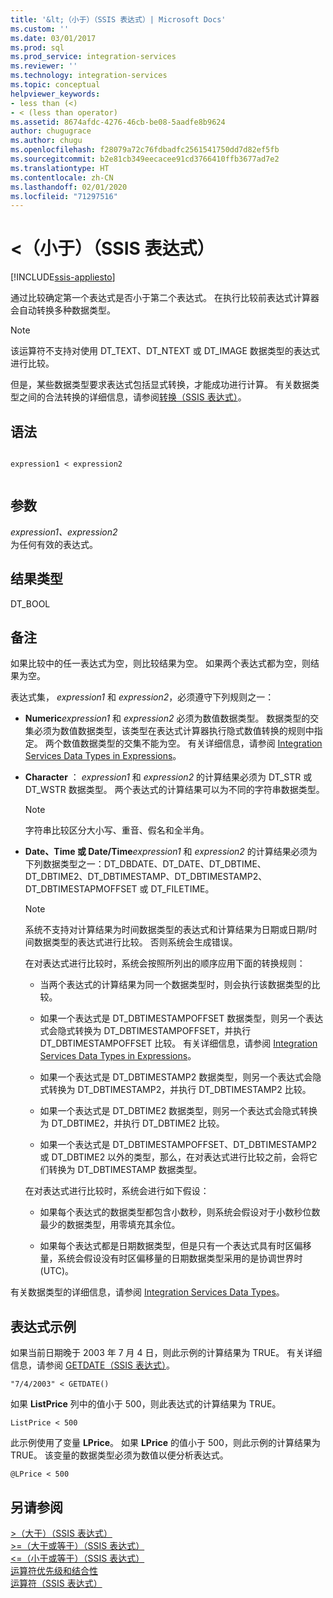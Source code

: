 ```yaml
---
title: '&lt;（小于）（SSIS 表达式）| Microsoft Docs'
ms.custom: ''
ms.date: 03/01/2017
ms.prod: sql
ms.prod_service: integration-services
ms.reviewer: ''
ms.technology: integration-services
ms.topic: conceptual
helpviewer_keywords:
- less than (<)
- < (less than operator)
ms.assetid: 8674afdc-4276-46cb-be08-5aadfe8b9624
author: chugugrace
ms.author: chugu
ms.openlocfilehash: f28079a72c76fdbadfc2561541750dd7d82ef5fb
ms.sourcegitcommit: b2e81cb349eecacee91cd3766410ffb3677ad7e2
ms.translationtype: HT
ms.contentlocale: zh-CN
ms.lasthandoff: 02/01/2020
ms.locfileid: "71297516"
---
```

# <a name="lt-less-than-ssis-expression"></a>&lt;（小于）（SSIS 表达式）

[!INCLUDE[ssis-appliesto](../../includes/ssis-appliesto-ssvrpluslinux-asdb-asdw-xxx.md)]


  通过比较确定第一个表达式是否小于第二个表达式。 在执行比较前表达式计算器会自动转换多种数据类型。  
  
> [!NOTE]  
>  该运算符不支持对使用 DT_TEXT、DT_NTEXT 或 DT_IMAGE 数据类型的表达式进行比较。  
  
 但是，某些数据类型要求表达式包括显式转换，才能成功进行计算。 有关数据类型之间的合法转换的详细信息，请参阅[转换（SSIS 表达式）](../../integration-services/expressions/cast-ssis-expression.md)。  
  
## <a name="syntax"></a>语法  
  
```  
  
expression1 < expression2  
  
```  
  
## <a name="arguments"></a>参数  
 *expression1、expression2*  
 为任何有效的表达式。  
  
## <a name="result-types"></a>结果类型  
 DT_BOOL  
  
## <a name="remarks"></a>备注  
 如果比较中的任一表达式为空，则比较结果为空。 如果两个表达式都为空，则结果为空。  
  
 表达式集， *expression1* 和 *expression2*，必须遵守下列规则之一：  
  
-   **Numeric***expression1* 和 *expression2* 必须为数值数据类型。 数据类型的交集必须为数值数据类型，该类型在表达式计算器执行隐式数值转换的规则中指定。 两个数值数据类型的交集不能为空。 有关详细信息，请参阅 [Integration Services Data Types in Expressions](../../integration-services/expressions/integration-services-data-types-in-expressions.md)。  
  
-   **Character** ： *expression1* 和 *expression2* 的计算结果必须为 DT_STR 或 DT_WSTR 数据类型。 两个表达式的计算结果可以为不同的字符串数据类型。  
  
    > [!NOTE]  
    >  字符串比较区分大小写、重音、假名和全半角。  
  
-   **Date、Time 或 Date/Time***expression1* 和 *expression2* 的计算结果必须为下列数据类型之一：DT_DBDATE、DT_DATE、DT_DBTIME、DT_DBTIME2、DT_DBTIMESTAMP、DT_DBTIMESTAMP2、DT_DBTIMESTAPMOFFSET 或 DT_FILETIME。  
  
    > [!NOTE]  
    >  系统不支持对计算结果为时间数据类型的表达式和计算结果为日期或日期/时间数据类型的表达式进行比较。 否则系统会生成错误。  
  
     在对表达式进行比较时，系统会按照所列出的顺序应用下面的转换规则：  
  
    -   当两个表达式的计算结果为同一个数据类型时，则会执行该数据类型的比较。  
  
    -   如果一个表达式是 DT_DBTIMESTAMPOFFSET 数据类型，则另一个表达式会隐式转换为 DT_DBTIMESTAMPOFFSET，并执行 DT_DBTIMESTAMPOFFSET 比较。 有关详细信息，请参阅 [Integration Services Data Types in Expressions](../../integration-services/expressions/integration-services-data-types-in-expressions.md)。  
  
    -   如果一个表达式是 DT_DBTIMESTAMP2 数据类型，则另一个表达式会隐式转换为 DT_DBTIMESTAMP2，并执行 DT_DBTIMESTAMP2 比较。  
  
    -   如果一个表达式是 DT_DBTIME2 数据类型，则另一个表达式会隐式转换为 DT_DBTIME2，并执行 DT_DBTIME2 比较。  
  
    -   如果一个表达式是 DT_DBTIMESTAMPOFFSET、DT_DBTIMESTAMP2 或 DT_DBTIME2 以外的类型，那么，在对表达式进行比较之前，会将它们转换为 DT_DBTIMESTAMP 数据类型。  
  
     在对表达式进行比较时，系统会进行如下假设：  
  
    -   如果每个表达式的数据类型都包含小数秒，则系统会假设对于小数秒位数最少的数据类型，用零填充其余位。  
  
    -   如果每个表达式都是日期数据类型，但是只有一个表达式具有时区偏移量，系统会假设没有时区偏移量的日期数据类型采用的是协调世界时 (UTC)。  
  
 有关数据类型的详细信息，请参阅 [Integration Services Data Types](../../integration-services/data-flow/integration-services-data-types.md)。  
  
## <a name="expression-examples"></a>表达式示例  
 如果当前日期晚于 2003 年 7 月 4 日，则此示例的计算结果为 TRUE。 有关详细信息，请参阅 [GETDATE（SSIS 表达式）](../../integration-services/expressions/getdate-ssis-expression.md)。  
  
```  
"7/4/2003" < GETDATE()  
```  
  
 如果 **ListPrice** 列中的值小于 500，则此表达式的计算结果为 TRUE。  
  
```  
ListPrice < 500  
```  
  
 此示例使用了变量 **LPrice**。 如果 **LPrice** 的值小于 500，则此示例的计算结果为 TRUE。 该变量的数据类型必须为数值以便分析表达式。  
  
```  
@LPrice < 500  
```  
  
## <a name="see-also"></a>另请参阅  
 [>（大于）（SSIS 表达式）](../../integration-services/expressions/greater-than-ssis-expression.md)   
 [>=（大于或等于）（SSIS 表达式）](../../integration-services/expressions/greater-than-or-equal-to-ssis-expression.md)   
 [<=（小于或等于）（SSIS 表达式）](../../integration-services/expressions/less-than-or-equal-to-ssis-expression.md)   
 [运算符优先级和结合性](../../integration-services/expressions/operator-precedence-and-associativity.md)   
 [运算符（SSIS 表达式）](../../integration-services/expressions/operators-ssis-expression.md)  
  
  
